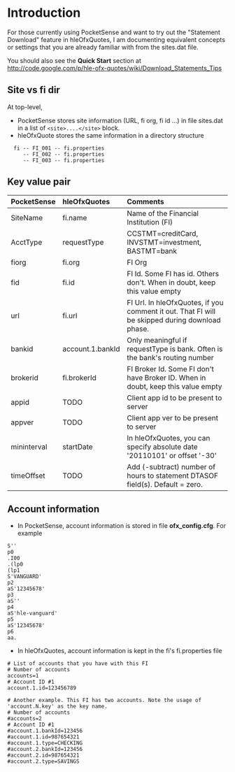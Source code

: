 # Introduction #

For those currently using PocketSense and want to try out the "Statement Download" feature in hleOfxQuotes, I am documenting equivalent concepts or settings that you are already familiar with from the sites.dat file.

You should also see the **Quick Start** section at http://code.google.com/p/hle-ofx-quotes/wiki/Download_Statements_Tips

## Site vs fi dir ##

At top-level,
  * PocketSense stores site information (URL, fi org, fi id ...) in file sites.dat in a list of `<site>....</site>` block.
  * hleOfxQuote stores the same information in a directory structure
```
  fi -- FI_001 -- fi.properties
     -- FI_002 -- fi.properties
     -- FI_003 -- fi.properties
```

## Key value pair ##

| **PocketSense** | **hleOfxQuotes** | **Comments** |
|:----------------|:-----------------|:-------------|
| SiteName        | fi.name          | Name of the Financial Institution (FI) |
| AcctType        | requestType      | CCSTMT=creditCard, INVSTMT=investment, BASTMT=bank |
| fiorg           | fi.org           | FI Org       |
| fid             | fi.id            | FI Id. Some FI has id. Others don't. When in doubt, keep this value empty |
| url             | fi.url           | FI Url. In hleOfxQuotes, if you comment it out. That FI will be skipped during download phase. |
| bankid          | account.1.bankId | Only meaningful if requestType is bank. Often is the bank's routing number|
| brokerid        | fi.brokerId      | FI Broker Id. Some FI don't have Broker ID. When in doubt, keep this value empty |
| appid           | TODO             | Client app id to be present to server |
| appver          | TODO             | Client app  ver to be present to server |
| mininterval     | startDate        | In hleOfxQuotes, you can specify absolute date '20110101' or offset '-30'|
| timeOffset      |  TODO            | Add (-subtract) number of hours to statement DTASOF field(s).  Default = zero. |

## Account information ##

  * In PocketSense, account information is stored in file **ofx\_config.cfg**. For example
```
S''
p0
.I00
.(lp0
(lp1
S'VANGUARD'
p2
aS'12345678'
p3
aS''
p4
aS'hle-vanguard'
p5
aS'12345678'
p6
aa.
```
  * In hleOfxQuotes, account information is kept in the fi's fi.properties file
```
# List of accounts that you have with this FI
# Number of accounts
accounts=1
# Account ID #1
account.1.id=123456789

# Another example. This FI has two accounts. Note the usage of 'account.N.key' as the key name.
# Number of accounts
#accounts=2
# Account ID #1
#account.1.bankId=123456
#account.1.id=987654321
#account.1.type=CHECKING
#account.2.bankId=123456
#account.2.id=987654321
#account.2.type=SAVINGS
```